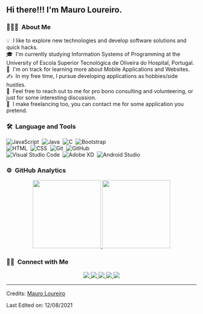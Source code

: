 ## Hi there!!! I'm Mauro Loureiro.

### 👨🏻‍💻 &nbsp;About Me

💡 &nbsp;I like to explore new technologies and develop software solutions and quick hacks.\
🎓 &nbsp;I'm currently studying Information Systems of Programming at the University of Escola Superior Tecnológica de Oliveira do Hospital, Portugal.\
🌱 &nbsp;I'm on track for learning more about Mobile Applications and Websites.\
✍️ &nbsp;In my free time, I pursue developing applications as hobbies/side hustles.\
💬 &nbsp;Feel free to reach out to me for pro bono consulting and volunteering, or just for some interesting discussion.\
💬 &nbsp;I make freelancing too, you can contact me for some application you pretend.

### 🛠 &nbsp;Language and Tools

![JavaScript](https://img.shields.io/badge/-JavaScript-05122A?style=flat&logo=javascript)&nbsp;
![Java](https://img.shields.io/badge/-Java-05122A?style=flat&logo=Java&logoColor=FFA518)&nbsp;
![C](https://img.shields.io/badge/-C-05122A?style=flat&logo=C&logoColor=A8B9CC)&nbsp;
![Bootstrap](https://img.shields.io/badge/-Bootstrap-05122A?style=flat&logo=bootstrap&logoColor=563D7C)\
![HTML](https://img.shields.io/badge/-HTML-05122A?style=flat&logo=HTML5)&nbsp;
![CSS](https://img.shields.io/badge/-CSS-05122A?style=flat&logo=CSS3&logoColor=1572B6)&nbsp;
![Git](https://img.shields.io/badge/-Git-05122A?style=flat&logo=git)&nbsp;
![GitHub](https://img.shields.io/badge/-GitHub-05122A?style=flat&logo=github)&nbsp;\
![Visual Studio Code](https://img.shields.io/badge/-Visual%20Studio%20Code-05122A?style=flat&logo=visual-studio-code&logoColor=007ACC)&nbsp;
![Adobe XD](https://img.shields.io/badge/-AdobeXD-05122A?style=flat&logo=adobe-xd)&nbsp;
![Android Studio](https://img.shields.io/badge/-Android_Studio-05122A?style=flat&logo=android-studio)&nbsp;

### ⚙️ &nbsp;GitHub Analytics

<p align="center">
<a href="https://github.com/mauroloureiro">
  <img height="180em" src="https://github-readme-stats-eight-theta.vercel.app/api?username=mauroloureiro&show_icons=true&theme=algolia&include_all_commits=true&count_private=true"/>
  <img height="180em" src="https://github-readme-stats-eight-theta.vercel.app/api/top-langs/?username=mauroloureiro&layout=compact&langs_count=8&theme=algolia"/>
</a>
</p>

### 🤝🏻 &nbsp;Connect with Me

<p align="center">
<a href="https://www.linkedin.com/in/mauro-loureiro-126864110/">
  <img src="https://img.shields.io/badge/-0077B5?style=flat&logo=Linkedin&logoColor=white"/>
</a>
<a href="mailto:mauro.loureiro2000@gmail.com">
  <img src="https://img.shields.io/badge/-D14836?style=flat&logo=Gmail&logoColor=white"/>
</a>
<a href="https://instagram.com/mauro_loureiro0">
  <img src="https://img.shields.io/badge/-E4405F?style=flat&logo=Instagram&logoColor=white"/>
</a>
<a href="https://www.pinterest.pt/mauroloureiro2000">
  <img src="https://img.shields.io/badge/-BD081C?style=flat&logo=Pinterest&logoColor=white"/>
</a>
<a href="https://www.behance.net/mauroloureiro1">
  <img src="https://img.shields.io/badge/-1769FF?style=flat&logo=Behance&logoColor=white"/></a>
</p>

-----
Credits: [Mauro Loureiro](https://github.com/mauroloureiro)

Last Edited on: 12/08/2021
